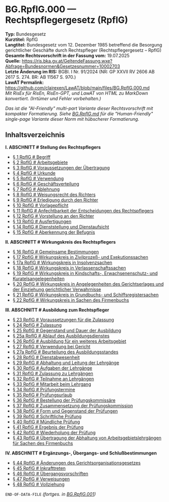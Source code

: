 # BG.RpflG.000 — Rechtspflegergesetz (RpflG)
**Typ:** Bundesgesetz  
**Kurztitel:** RpflG  
**Langtitel:** Bundesgesetz vom 12. Dezember 1985 betreffend die Besorgung gerichtlicher Geschäfte durch Rechtspfleger (Rechtspflegergesetz – RpflG)  
**Gesamte Rechtsvorschrift in der Fassung vom:** 19.07.2025  
**Quelle:** https://ris.bka.gv.at/GeltendeFassung.wxe?Abfrage=Bundesnormen&Gesetzesnummer=10002703  
**Letzte Änderung im RIS:** BGBl. I Nr. 91/2024 (NR: GP XXVII RV 2606 AB 2617 S. 274. BR: AB 11567 S. 970.)  
**LawAT Permalink:** https://github.com/clairexen/LawAT/blob/main/files/BG.RpflG.000.md  
*Mit RisEx für RisEn, RisEn-GPT, und LawAT von HTML zu MarkDown konvertiert. (Irrtümer und Fehler vorbehalten.)*

*Das ist die "AI-Friendly" multi-part Variante dieser Rechtsvorschrift mit kompakter Formatierung. Siehe [BG.RpflG.md](BG.RpflG.md) für die "Human-Friendly" single-page Variante dieser Norm mit hübscherer Formatierung.*

## Inhaltsverzeichnis

**I. ABSCHNITT # Stellung des Rechtspflegers**  
* [§ 1 RpflG # Begriff](BG.RpflG.001.md#-1-rpflg--begriff)  
* [§ 2 RpflG # Arbeitsgebiete](BG.RpflG.001.md#-2-rpflg--arbeitsgebiete)  
* [§ 3 RpflG # Voraussetzungen der Übertragung](BG.RpflG.001.md#-3-rpflg--voraussetzungen-der-übertragung)  
* [§ 4 RpflG # Urkunde](BG.RpflG.001.md#-4-rpflg--urkunde)  
* [§ 5 RpflG # Verwendung](BG.RpflG.001.md#-5-rpflg--verwendung)  
* [§ 6 RpflG # Geschäftsverteilung](BG.RpflG.001.md#-6-rpflg--geschäftsverteilung)  
* [§ 7 RpflG # Ablehnung](BG.RpflG.001.md#-7-rpflg--ablehnung)  
* [§ 8 RpflG # Weisungsrecht des Richters](BG.RpflG.001.md#-8-rpflg--weisungsrecht-des-richters)  
* [§ 9 RpflG # Erledigung durch den Richter](BG.RpflG.001.md#-9-rpflg--erledigung-durch-den-richter)  
* [§ 10 RpflG # Vorlagepflicht](BG.RpflG.001.md#-10-rpflg--vorlagepflicht)  
* [§ 11 RpflG # Anfechtbarkeit der Entscheidungen des Rechtspflegers](BG.RpflG.001.md#-11-rpflg--anfechtbarkeit-der-entscheidungen-des-rechtspflegers)  
* [§ 12 RpflG # Vorstellung an den Richter](BG.RpflG.001.md#-12-rpflg--vorstellung-an-den-richter)  
* [§ 13 RpflG # Ausfertigungen](BG.RpflG.001.md#-13-rpflg--ausfertigungen)  
* [§ 14 RpflG # Dienststellung und Dienstaufsicht](BG.RpflG.001.md#-14-rpflg--dienststellung-und-dienstaufsicht)  
* [§ 15 RpflG # Aberkennung der Befugnis](BG.RpflG.001.md#-15-rpflg--aberkennung-der-befugnis)

**II. ABSCHNITT # Wirkungskreis des Rechtspflegers**  
* [§ 16 RpflG # Gemeinsame Bestimmungen](BG.RpflG.001.md#-16-rpflg--gemeinsame-bestimmungen)  
* [§ 17 RpflG # Wirkungskreis in Zivilprozeß- und Exekutionssachen](BG.RpflG.001.md#-17-rpflg--wirkungskreis-in-zivilprozeß--und-exekutionssachen)  
* [§ 17a RpflG # Wirkungskreis in Insolvenzsachen](BG.RpflG.001.md#-17a-rpflg--wirkungskreis-in-insolvenzsachen)  
* [§ 18 RpflG # Wirkungskreis in Verlassenschaftssachen](BG.RpflG.001.md#-18-rpflg--wirkungskreis-in-verlassenschaftssachen)  
* [§ 19 RpflG # Wirkungskreis in Kindschafts-, Erwachsenenschutz- und Kuratelsangelegenheiten](BG.RpflG.001.md#-19-rpflg--wirkungskreis-in-kindschafts--erwachsenenschutz--und-kuratelsangelegenheiten)  
* [§ 20 RpflG # Wirkungskreis in Angelegenheiten des Gerichtserlages und der Einziehung gerichtlicher Verwahrnisse](BG.RpflG.001.md#-20-rpflg--wirkungskreis-in-angelegenheiten-des-gerichtserlages-und-der-einziehung-gerichtlicher-verwahrnisse)  
* [§ 21 RpflG # Wirkungskreis in Grundbuchs- und Schiffsregistersachen](BG.RpflG.001.md#-21-rpflg--wirkungskreis-in-grundbuchs--und-schiffsregistersachen)  
* [§ 22 RpflG # Wirkungskreis in Sachen des Firmenbuchs](BG.RpflG.001.md#-22-rpflg--wirkungskreis-in-sachen-des-firmenbuchs)

**III. ABSCHNITT # Ausbildung zum Rechtspfleger**  
* [§ 23 RpflG # Voraussetzungen für die Zulassung](BG.RpflG.002.md#-23-rpflg--voraussetzungen-für-die-zulassung)  
* [§ 24 RpflG # Zulassung](BG.RpflG.002.md#-24-rpflg--zulassung)  
* [§ 25 RpflG # Gegenstand und Dauer der Ausbildung](BG.RpflG.002.md#-25-rpflg--gegenstand-und-dauer-der-ausbildung)  
* [§ 25a RpflG # Ablauf des Ausbildungsdienstes](BG.RpflG.002.md#-25a-rpflg--ablauf-des-ausbildungsdienstes)  
* [§ 26 RpflG # Ausbildung für ein weiteres Arbeitsgebiet](BG.RpflG.002.md#-26-rpflg--ausbildung-für-ein-weiteres-arbeitsgebiet)  
* [§ 27 RpflG # Verwendung bei Gericht](BG.RpflG.002.md#-27-rpflg--verwendung-bei-gericht)  
* [§ 27a RpflG # Beurteilung des Ausbildungsstandes](BG.RpflG.002.md#-27a-rpflg--beurteilung-des-ausbildungsstandes)  
* [§ 28 RpflG # Dienstabwesenheit](BG.RpflG.002.md#-28-rpflg--dienstabwesenheit)  
* [§ 29 RpflG # Abhaltung und Leitung der Lehrgänge](BG.RpflG.002.md#-29-rpflg--abhaltung-und-leitung-der-lehrgänge)  
* [§ 30 RpflG # Aufgaben der Lehrgänge](BG.RpflG.002.md#-30-rpflg--aufgaben-der-lehrgänge)  
* [§ 31 RpflG # Zulassung zu Lehrgängen](BG.RpflG.002.md#-31-rpflg--zulassung-zu-lehrgängen)  
* [§ 32 RpflG # Teilnahme an Lehrgängen](BG.RpflG.002.md#-32-rpflg--teilnahme-an-lehrgängen)  
* [§ 33 RpflG # Mitarbeit beim Lehrgang](BG.RpflG.002.md#-33-rpflg--mitarbeit-beim-lehrgang)  
* [§ 34 RpflG # Prüfungstermine](BG.RpflG.002.md#-34-rpflg--prüfungstermine)  
* [§ 35 RpflG # Prüfungsurlaub](BG.RpflG.002.md#-35-rpflg--prüfungsurlaub)  
* [§ 36 RpflG # Bestellung der Prüfungskommissäre](BG.RpflG.002.md#-36-rpflg--bestellung-der-prüfungskommissäre)  
* [§ 37 RpflG # Zusammensetzung der Prüfungskommission](BG.RpflG.002.md#-37-rpflg--zusammensetzung-der-prüfungskommission)  
* [§ 38 RpflG # Form und Gegenstand der Prüfungen](BG.RpflG.002.md#-38-rpflg--form-und-gegenstand-der-prüfungen)  
* [§ 39 RpflG # Schriftliche Prüfung](BG.RpflG.002.md#-39-rpflg--schriftliche-prüfung)  
* [§ 40 RpflG # Mündliche Prüfung](BG.RpflG.002.md#-40-rpflg--mündliche-prüfung)  
* [§ 41 RpflG # Ergebnis der Prüfung](BG.RpflG.002.md#-41-rpflg--ergebnis-der-prüfung)  
* [§ 42 RpflG # Wiederholung der Prüfung](BG.RpflG.002.md#-42-rpflg--wiederholung-der-prüfung)  
* [§ 43 RpflG # Übertragung der Abhaltung von Arbeitsgebietslehrgängen für Sachen des Firmenbuchs](BG.RpflG.002.md#-43-rpflg--übertragung-der-abhaltung-von-arbeitsgebietslehrgängen-für-sachen-des-firmenbuchs)

**IV. ABSCHNITT # Ergänzungs-, Übergangs- und Schlußbestimmungen**  
* [§ 44 RpflG # Änderungen des Gerichtsorganisationsgesetzes](BG.RpflG.002.md#-44-rpflg--änderungen-des-gerichtsorganisationsgesetzes)  
* [§ 45 RpflG # Inkrafttreten](BG.RpflG.002.md#-45-rpflg--inkrafttreten)  
* [§ 46 RpflG # Übergangsvorschriften](BG.RpflG.002.md#-46-rpflg--übergangsvorschriften)  
* [§ 47 RpflG # Verweisungen](BG.RpflG.002.md#-47-rpflg--verweisungen)  
* [§ 48 RpflG # Vollziehung](BG.RpflG.002.md#-48-rpflg--vollziehung)

`END-OF-DATA-FILE` *(fortges. in [BG.RpflG.001](BG.RpflG.001.md))*
